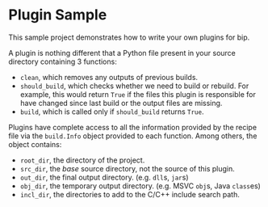 # Plugin Sample

This sample project demonstrates how to write your own plugins for bip.

A plugin is nothing different that a Python file present in your source
directory containing 3 functions:

* `clean`, which removes any outputs of previous builds.
* `should_build`, which checks whether we need to build or rebuild. For example,
    this would return `True` if the files this plugin is responsible for have
    changed since last build or the output files are missing.
* `build`, which is called only if `should_build` returns `True`.

Plugins have complete access to all the information provided by the recipe file
via the `build.Info` object provided to each function. Among others, the object
contains:

* `root_dir`, the directory of the project.
* `src_dir`, the *base* source directory, not the source of this plugin.
* `out_dir`, the final output directory. (e.g. `dll`s, `jar`s)
* `obj_dir`, the temporary output directory. (e.g. MSVC `obj`s, Java `class`es)
* `incl_dir`, the directories to add to the C/C++ include search path.
